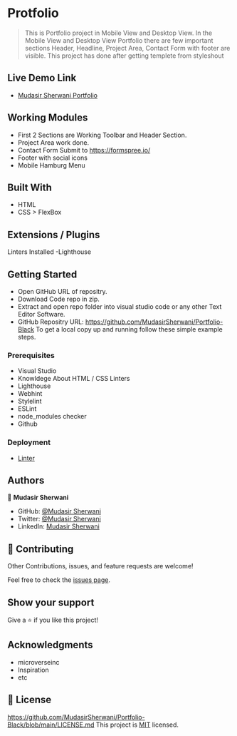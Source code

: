 # Protfolio

> This is Portfolio project in Mobile View and Desktop View.
> In the Mobile View and Desktop View Portfolio there are few important sections Header, Headline, Project Area, Contact
Form with footer are visible.
> This project has done after getting templete from styleshout

## Live Demo Link

- [Mudasir Sherwani Portfolio](https://mudasirsherwani.github.io/Portfolio-Black/)

## Working Modules

- First 2 Sections are Working Toolbar and Header Section.
- Project Area work done.
- Contact Form Submit to https://formspree.io/
- Footer with social icons
- Mobile Hamburg Menu

## Built With

- HTML
- CSS > FlexBox

## Extensions / Plugins
Linters Installed
-Lighthouse

## Getting Started
- Open GitHub URL of repositry.
- Download Code repo in zip.
- Extract and open repo folder into visual studio code or any other Text Editor Software.
- GitHub Repositry URL: https://github.com/MudasirSherwani/Portfolio-Black
  To get a local copy up and running follow these simple example steps.


### Prerequisites
- Visual Studio
- Knowldege About HTML / CSS
Linters
- Lighthouse
- Webhint
- Stylelint
- ESLint
- node_modules checker
- Github

### Deployment
- [Linter](https://github.com/microverseinc/linters-config/tree/master/html-css)


## Authors

👤 **Mudasir Sherwani**

- GitHub: [@Mudasir Sherwani](https://github.com/MudasirSherwani)
- Twitter: [@Mudasir Sherwani](https://twitter.com/mudasirsherwani)
- LinkedIn: [Mudasir Sherwani](https://www.linkedin.com/in/mudasir-sherwani/)


## 🤝 Contributing

Other Contributions, issues, and feature requests are welcome!

Feel free to check the [issues page](../../issues/).

## Show your support

Give a ⭐️ if you like this project!

## Acknowledgments

- microverseinc
- Inspiration
- etc

## 📝 License
https://github.com/MudasirSherwani/Portfolio-Black/blob/main/LICENSE.md
This project is [MIT](./MIT.md) licensed.
